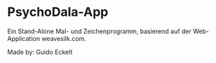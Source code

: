 # PsychoDala-App

Ein Stand-Alone Mal- und Zeichenprogramm, basierend auf der Web-Application weavesilk.com.

Made by: Guido Eckelt
